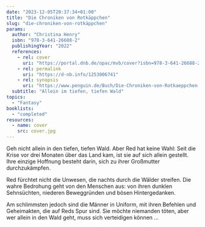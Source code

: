 ```yaml
---
date: "2023-12-05T20:37:34+01:00"
title: "Die Chroniken von Rotkäppchen"
slug: "die-chroniken-von-rotkäppchen"
params:
  author: "Christina Henry"
  isbn: "978-3-641-26688-2"
  publishingYear: "2022"
  references:
    - rel: cover
      uri: "https://portal.dnb.de/opac/mvb/cover?isbn=978-3-641-26688-2"
    - rel: permalink
      uri: "https://d-nb.info/1253006741"
    - rel: synopsis
      uri: "https://www.penguin.de/Buch/Die-Chroniken-von-Rotkaeppchen-Allein-im-tiefen-tiefen-Wald/Christina-Henry/Penhaligon/e565576.rhd"
  subtitle: "Allein im tiefen, tiefen Wald"
topics:
  - "Fantasy"
booklists:
  - "completed"
resources:
  - name: cover
    src: cover.jpg
---
```


Geh nicht allein in den tiefen, tiefen Wald. Aber Red hat keine Wahl: Seit die 
Krise vor drei Monaten über das Land kam, ist sie auf sich allein gestellt. Ihre 
einzige Hoffnung besteht darin, sich zu ihrer Großmutter durchzukämpfen.

Red fürchtet nicht die Unwesen, die nachts durch die Wälder streifen. Die wahre 
Bedrohung geht von den Menschen aus: von ihren dunklen Sehnsüchten, niederen 
Beweggründen und bösen Hintergedanken.

Am schlimmsten jedoch sind die Männer in Uniform, mit ihren Befehlen und 
Geheimakten, die auf Reds Spur sind. Sie möchte niemanden töten, aber wer allein 
in den Wald geht, muss sich verteidigen können ...